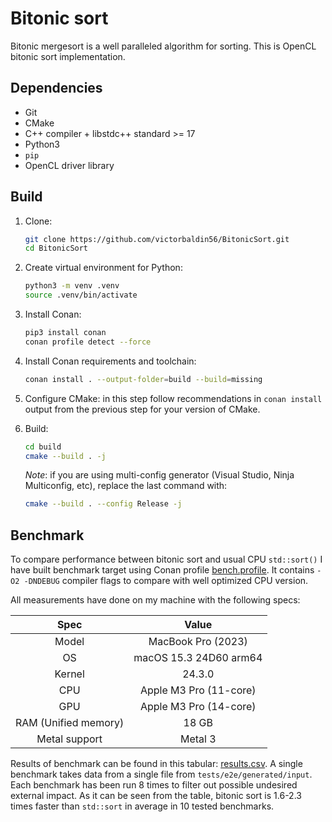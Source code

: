 # Bitonic sort

Bitonic mergesort is a well paralleled algorithm for sorting.
This is OpenCL bitonic sort implementation.

## Dependencies

* Git
* CMake
* C++ compiler + libstdc++ standard >= 17
* Python3
* `pip`
* OpenCL driver library

## Build

1. Clone:

   ```sh
   git clone https://github.com/victorbaldin56/BitonicSort.git
   cd BitonicSort
   ```

1. Create virtual environment for Python:

   ```sh
   python3 -m venv .venv
   source .venv/bin/activate
   ```

1. Install Conan:

   ```sh
   pip3 install conan
   conan profile detect --force
   ```

1. Install Conan requirements and toolchain:

   ```sh
   conan install . --output-folder=build --build=missing
   ```

1. Configure CMake: in this step follow recommendations in `conan install`
   output from the previous step for your version of CMake.

1. Build:

   ```sh
   cd build
   cmake --build . -j
   ```

   *Note*: if you are using multi-config generator
   (Visual Studio, Ninja Multiconfig, etc),
   replace the last command with:

   ```sh
   cmake --build . --config Release -j
   ```

## Benchmark

To compare performance between bitonic sort and usual CPU `std::sort()` I have
built benchmark target using Conan profile [bench.profile](profiles/bench.profile).
It contains `-O2 -DNDEBUG` compiler flags
to compare with well optimized CPU version.

All measurements have done on my machine with the following specs:

| Spec | Value |
|:---------:|:--------------:|
| Model | MacBook Pro (2023) |
| OS        |  macOS 15.3 24D60 arm64 |
| Kernel | 24.3.0 |
| CPU | Apple M3 Pro (11-core) |
| GPU | Apple M3 Pro (14-core) |
| RAM (Unified memory) | 18 GB |
| Metal support | Metal 3 |

Results of benchmark can be found in this tabular: [results.csv](results/results.csv).
A single benchmark takes data from a single file from `tests/e2e/generated/input`.
Each benchmark has been run 8 times to filter out possible undesired external impact.
As it can be seen from the table,
bitonic sort is 1.6-2.3 times faster
than `std::sort` in average in
10 tested benchmarks.
